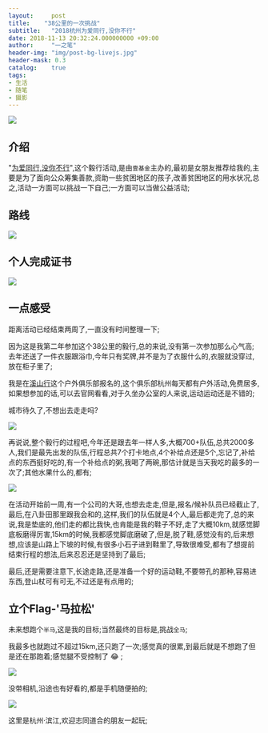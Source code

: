 ```yaml
---
layout:     post
title:    "38公里的一次挑战"
subtitle:   "2018杭州为爱同行,没你不行"
date: 2018-11-13 20:32:24.000000000 +09:00
author:     "一之笔"
header-img: "img/post-bg-livejs.jpg"
header-mask: 0.3
catalog:    true
tags:
- 生活
- 随笔
- 摄影
---
```


![](http://yizhibi.6chemical.com/1542108979.png?imageMogr2/thumbnail/!70p)

## 介绍

"[为爱同行,没你不行](http://wfl.onefoundation.cn/)",这个毅行活动,是由`壹基金`主办的,最初是女朋友推荐给我的,主要是为了面向公众筹集善款,资助一些贫困地区的孩子,改善贫困地区的用水状况,总之,活动一方面可以挑战一下自己;一方面可以当做公益活动;

## 路线

![](http://yizhibi.6chemical.com/IMG_0536.jpg)

## 个人完成证书

![](http://yizhibi.6chemical.com/1542109902.png)

## 一点感受

距离活动已经结束两周了,一直没有时间整理一下;

因为这是我第二年参加这个38公里的毅行,总的来说,没有第一次参加那么心气高;去年还送了一件衣服跟浴巾,今年只有奖牌,并不是为了衣服什么的,衣服就没穿过,放在柜子里了;

我是在[溪山行](http://www.xishanxing.com/)这个户外俱乐部报名的,这个俱乐部杭州每天都有户外活动,免费居多,如果想参加的话,可以去官网看看,对于久坐办公室的人来说,运动运动还是不错的;

城市待久了,不想出去走走吗?

![](http://yizhibi.6chemical.com/IMG_0513.jpg)

再说说,整个毅行的过程吧,今年还是跟去年一样人多,大概700+队伍,总共2000多人,我们是最先出发的队伍,行程总共7个打卡地点,4个补给点还是5个,忘记了,补给点的东西挺好吃的,有一个补给点的粥,我喝了两碗,那估计就是当天我吃的最多的一次了;其他水果什么的,都有;

![](http://yizhibi.6chemical.com/IMG_0517.jpg?imageMogr2/thumbnail/!80p)

在活动开始前一周,有一个公司的大哥,也想去走走,但是,报名/候补队员已经截止了,最后,在八卦田那里跟我会和的,这样,我们的队伍就是4个人,最后都走完了,总的来说,我是垫底的,他们走的都比我快,也肯能是我的鞋子不好,走了大概10km,就感觉脚底板磨得厉害,15km的时候,我都感觉脚底磨破了,但是,脱了鞋,感觉没有的,后来想想,应该是山路上下坡的时候,有很多小石子进到鞋里了,导致很难受,都有了想提前结束行程的想法,后来忍忍还是坚持到了最后;

最后,还是需要注意下,长途走路,还是准备一个好的运动鞋,不要带孔的那种,容易进东西,登山杖可有可无,不过还是有点用的;

## 立个Flag-'马拉松'

未来想跑个`半马`,这是我的目标;当然最终的目标是,挑战`全马`;

我最多也就跑过不超过15km,还只跑了一次;感觉真的很累,到最后就是不想跑了但是还在那跑着;感觉腿不受控制了 :joy: ;

![](http://yizhibi.6chemical.com/IMG_0637.jpg)

没带相机,沿途也有好看的,都是手机随便拍的;

![](http://yizhibi.6chemical.com/IMG_0512.jpg)


这里是杭州·滨江,欢迎志同道合的朋友一起玩;
